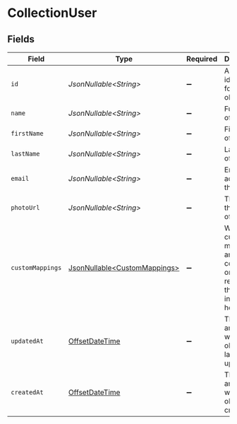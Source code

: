 # CollectionUser


## Fields

| Field                                                                                     | Type                                                                                      | Required                                                                                  | Description                                                                               | Example                                                                                   |
| ----------------------------------------------------------------------------------------- | ----------------------------------------------------------------------------------------- | ----------------------------------------------------------------------------------------- | ----------------------------------------------------------------------------------------- | ----------------------------------------------------------------------------------------- |
| `id`                                                                                      | *JsonNullable\<String>*                                                                   | :heavy_minus_sign:                                                                        | A unique identifier for an object.                                                        | 12345                                                                                     |
| `name`                                                                                    | *JsonNullable\<String>*                                                                   | :heavy_minus_sign:                                                                        | Full name of the user                                                                     | Elon Musk                                                                                 |
| `firstName`                                                                               | *JsonNullable\<String>*                                                                   | :heavy_minus_sign:                                                                        | First name of the user                                                                    | Elon                                                                                      |
| `lastName`                                                                                | *JsonNullable\<String>*                                                                   | :heavy_minus_sign:                                                                        | Last name of the user                                                                     | Musk                                                                                      |
| `email`                                                                                   | *JsonNullable\<String>*                                                                   | :heavy_minus_sign:                                                                        | Email address of the user                                                                 | elon@musk.com                                                                             |
| `photoUrl`                                                                                | *JsonNullable\<String>*                                                                   | :heavy_minus_sign:                                                                        | The URL of the photo of a person.                                                         | https://unavatar.io/elon-musk                                                             |
| `customMappings`                                                                          | [JsonNullable\<CustomMappings>](../../models/components/CustomMappings.md)                | :heavy_minus_sign:                                                                        | When custom mappings are configured on the resource, the result is included here.         |                                                                                           |
| `updatedAt`                                                                               | [OffsetDateTime](https://docs.oracle.com/javase/8/docs/api/java/time/OffsetDateTime.html) | :heavy_minus_sign:                                                                        | The date and time when the object was last updated.                                       | 2020-09-30T07:43:32.000Z                                                                  |
| `createdAt`                                                                               | [OffsetDateTime](https://docs.oracle.com/javase/8/docs/api/java/time/OffsetDateTime.html) | :heavy_minus_sign:                                                                        | The date and time when the object was created.                                            | 2020-09-30T07:43:32.000Z                                                                  |